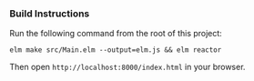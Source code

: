 ### Build Instructions
Run the following command from the root of this project:

```
elm make src/Main.elm --output=elm.js && elm reactor
```

Then open `http://localhost:8000/index.html` in your browser.
